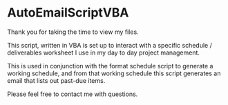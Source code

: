 # AutoEmailScriptVBA

Thank you for taking the time to view my files.

This script, written in VBA is set up to interact with a specific schedule / deliverables worksheet I use in my day to day project management. 

This is used in conjunction with the format schedule script to generate a working schedule, and from that working schedule this script generates an email that lists out past-due items.

Please feel free to contact me with questions.
